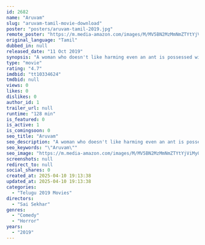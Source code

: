 ```yaml
---
id: 2682
name: "Aruvam"
slug: "aruvam-tamil-movie-download"
poster: "posters/aruvam-tamil-2019.jpg"
remote_poster: "https://m.media-amazon.com/images/M/MV5BN2MzMmNmZTYtYjViMy00YjcxLWEyYjEtZjY4NDc2M2FjNGZhXkEyXkFqcGc@._V1_SX300.jpg"
original_language: "Tamil"
dubbed_in: null
released_date: "11 Oct 2019"
synopsis: "A woman who doesn't like harming even an ant is possessed with the ghost of the man who loves her, which wants to take revenge on the corrupt men who murdered him."
type: "movie"
rating: "4.7"
imdbid: "tt10334624"
tmdbid: null
views: 0
likes: 0
dislikes: 0
author_id: 1
trailer_url: null
runtime: "128 min"
is_featured: 0
is_active: 1
is_comingsoon: 0
seo_title: "Aruvam"
seo_description: "A woman who doesn't like harming even an ant is possessed with the ghost of the man who loves her, which wants to take revenge on the corrupt men who murdered him."
seo_keywords: "\"Aruvam\""
seo_image: "https://m.media-amazon.com/images/M/MV5BN2MzMmNmZTYtYjViMy00YjcxLWEyYjEtZjY4NDc2M2FjNGZhXkEyXkFqcGc@._V1_SX300.jpg"
screenshots: null
redirect_to: null
social_shares: 0
created_at: 2025-04-10 19:13:38
updated_at: 2025-04-10 19:13:38
categories:
  - "Telugu 2019 Movies"
directors:
  - "Sai Sekhar"
genres:
  - "Comedy"
  - "Horror"
years:
  - "2019"
---
```

